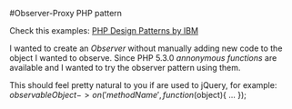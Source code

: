 #Observer-Proxy PHP pattern

Check this examples:
[PHP Design Patterns by IBM](http://www.ibm.com/developerworks/library/os-php-designptrns)

I wanted to create an *Observer* without manually adding new code to the object I wanted to observe.
Since PHP 5.3.0 *annonymous functions* are available and I wanted to try the observer pattern using them.

This should feel pretty natural to you if are used to jQuery, for example:
    $observableObject->on('methodName', function($object){
        ...
    });
